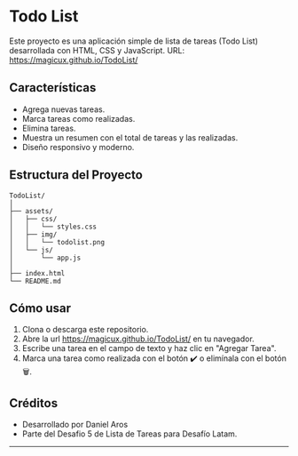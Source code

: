 # Todo List

Este proyecto es una aplicación simple de lista de tareas (Todo List) desarrollada con HTML, CSS y JavaScript.
URL: https://magicux.github.io/TodoList/

## Características

- Agrega nuevas tareas.
- Marca tareas como realizadas.
- Elimina tareas.
- Muestra un resumen con el total de tareas y las realizadas.
- Diseño responsivo y moderno.

## Estructura del Proyecto

```
TodoList/
│
├── assets/
│   ├── css/
│   │   └── styles.css
│   ├── img/
│   │   └── todolist.png
│   └── js/
│       └── app.js
│
├── index.html
└── README.md
```

## Cómo usar

1. Clona o descarga este repositorio.
2. Abre la url https://magicux.github.io/TodoList/ en tu navegador.
3. Escribe una tarea en el campo de texto y haz clic en "Agregar Tarea".
4. Marca una tarea como realizada con el botón ✔️ o elimínala con el botón 🗑️.

## Créditos

- Desarrollado por Daniel Aros
- Parte del Desafio 5 de Lista de Tareas para Desafío Latam.

---